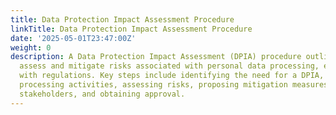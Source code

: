 ```yaml
---
title: Data Protection Impact Assessment Procedure
linkTitle: Data Protection Impact Assessment Procedure
date: '2025-05-01T23:47:00Z'
weight: 0
description: A Data Protection Impact Assessment (DPIA) procedure outlines steps to
  assess and mitigate risks associated with personal data processing, ensuring compliance
  with regulations. Key steps include identifying the need for a DPIA, documenting
  processing activities, assessing risks, proposing mitigation measures, consulting
  stakeholders, and obtaining approval.
---
```



<!-- Unsupported block type: table_of_contents -->

<!-- Unsupported block type: unsupported -->

